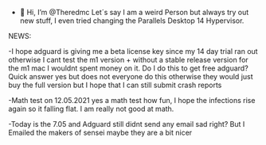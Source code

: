 - 👋 Hi, I’m @Theredmc
Let´s say I am a weird Person but always try out new stuff, I even tried changing the Parallels Desktop 14 Hypervisor.

NEWS:

-I hope adguard is giving me a beta license key since my 14 day trial ran out otherwise I cant test the m1 version + without a stable release version for the m1 mac
I wouldnt spent money on it.
Do I do this to get free adguard? Quick answer yes but does not everyone do this otherwise they would just buy the full version but I hope that I can still submit crash reports

-Math test on 12.05.2021
yes a math test how fun, I hope the infections rise again so it falling flat.
I am really not good at math. 

-Today is the 7.05 and Adguard still didnt send any email sad right?
But I Emailed the makers of sensei maybe they are a bit nicer


